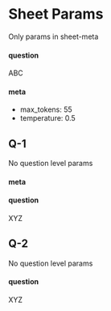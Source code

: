 # Sheet Params
Only params in sheet-meta
#### question
ABC
#### meta
 - max_tokens: 55
 - temperature: 0.5
## Q-1
No question level params
#### meta
#### question
XYZ
## Q-2
No question level params
#### question
XYZ